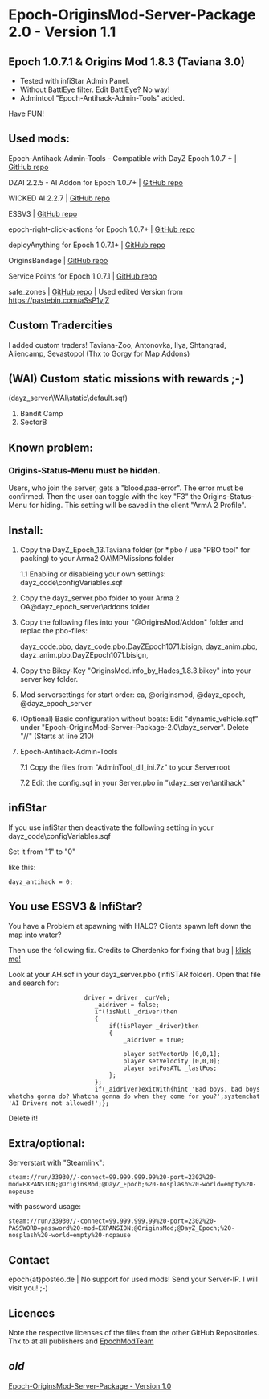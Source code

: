 # Epoch-OriginsMod-Server-Package 2.0 - Version 1.1

## Epoch 1.0.7.1 & Origins Mod 1.8.3 (Taviana 3.0)

- Tested with infiStar Admin Panel.
- Without BattlEye filter. Edit BattlEye? No way!
- Admintool "Epoch-Antihack-Admin-Tools" added. 

Have FUN!

## Used mods:

Epoch-Antihack-Admin-Tools - Compatible with DayZ Epoch 1.0.7 + | [GitHub repo](https://github.com/BigEgg17/Epoch-Antihack-Admin-Tools)

DZAI 2.2.5 - AI Addon for Epoch 1.0.7+ | [GitHub repo](https://github.com/oiad/DZAI)

WICKED AI 2.2.7 | [GitHub repo](https://github.com/f3cuk/WICKED-AI)

ESSV3 | [GitHub repo](https://github.com/AirwavesMan/ESSV3)

epoch-right-click-actions for Epoch 1.0.7+ | [GitHub repo](https://github.com/AirwavesMan/epoch-right-click-actions)

deployAnything for Epoch 1.0.7.1+ | [GitHub repo](https://github.com/oiad/deployAnything)

OriginsBandage | [GitHub repo](https://github.com/Schalldampfer/OriginsBandage)

Service Points for Epoch 1.0.7.1 | [GitHub repo](https://github.com/oiad/service_points)

safe_zones | [GitHub repo](https://github.com/BigEgg17) | Used edited Version from https://pastebin.com/aSsP1vjZ

## Custom Tradercities

I added custom traders! Taviana-Zoo, Antonovka, Ilya, Shtangrad, Aliencamp, Sevastopol (Thx to Gorgy for Map Addons)

## (WAI) Custom static missions with rewards ;-)
(dayz_server\WAI\static\default.sqf)

1. Bandit Camp
2. SectorB

## Known problem: 

### Origins-Status-Menu must be hidden.

Users, who join the server, gets a "blood.paa-error". The error must be confirmed. Then the user can toggle with the key "F3" the Origins-Status-Menu for hiding.
This setting will be saved in the client "ArmA 2 Profile".

## Install:

1. Copy the DayZ_Epoch_13.Taviana folder (or *.pbo / use "PBO tool" for packing) to your Arma2 OA\MPMissions folder

	1.1 Enabling or disableing your own settings: dayz_code\configVariables.sqf

2. Copy the dayz_server.pbo folder to your Arma 2 OA@dayz_epoch_server\addons folder

3. Copy the following files into your "@OriginsMod/Addon" folder and replac the pbo-files:

	dayz_code.pbo, 
	dayz_code.pbo.DayZEpoch1071.bisign,
	dayz_anim.pbo,
	dayz_anim.pbo.DayZEpoch1071.bisign,

4. Copy the Bikey-Key "OriginsMod.info_by_Hades_1.8.3.bikey" into your server key folder.

5. Mod serversettings for start order: ca, @originsmod, @dayz_epoch, @dayz_epoch_server

6. (Optional) Basic configuration without boats: Edit "dynamic_vehicle.sqf" under "Epoch-OriginsMod-Server-Package-2.0\dayz_server". Delete "//" (Starts at line 210)

7. Epoch-Antihack-Admin-Tools

	7.1 Copy the files from "AdminTool_dll_ini.7z" to your Serverroot

	7.2 Edit the config.sqf in your Server.pbo in "\dayz_server\antihack\"

## infiStar

If you use infiStar then deactivate the following setting in your dayz_code\configVariables.sqf

Set it from "1" to "0"

like this:

```
dayz_antihack = 0;
```

## You use ESSV3 & InfiStar?

You have a Problem at spawning with HALO? Clients spawn left down the map into water?

Then use the following fix. Credits to Cherdenko for fixing that bug | [klick me!](https://epochmod.com/forum/topic/43012-release-essv3-enhanced-spawn-selection-updated-for-107/?do=findComment&comment=288727)

Look at your AH.sqf in your dayz_server.pbo (infiSTAR folder). Open that file and search for:

```
					_driver = driver _curVeh;
						_aidriver = false;
						if(!isNull _driver)then
						{
							if(!isPlayer _driver)then
							{
								_aidriver = true;
								
								player setVectorUp [0,0,1];
								player setVelocity [0,0,0];
								player setPosATL _lastPos;
							};
						};
						if(_aidriver)exitWith{hint 'Bad boys, bad boys whatcha gonna do? Whatcha gonna do when they come for you?';systemchat 'AI Drivers not allowed!';}; 
```

Delete it!

## Extra/optional: 

Serverstart with "Steamlink":

```
steam://run/33930//-connect=99.999.999.99%20-port=2302%20-mod=EXPANSION;@OriginsMod;@DayZ_Epoch;%20-nosplash%20-world=empty%20-nopause
```

with password usage:

```
steam://run/33930//-connect=99.999.999.99%20-port=2302%20-PASSWORD=password%20-mod=EXPANSION;@OriginsMod;@DayZ_Epoch;%20-nosplash%20-world=empty%20-nopause
```

## Contact

epoch{at}posteo.de | No support for used mods! Send your Server-IP. I will visit you! ;-)

## Licences

Note the respective licenses of the files from the other GitHub Repositories. Thx to at all publishers and [EpochModTeam](https://github.com/EpochModTeam/DayZ-Epoch)

## _old_

[Epoch-OriginsMod-Server-Package - Version 1.0](https://github.com/h1gg1baby/Epoch-OriginsMod-Server-Package)